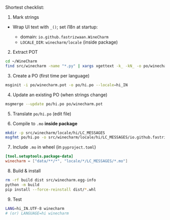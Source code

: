 Shortest checklist:

1. Mark strings

* Wrap UI text with `_()`; set i18n at startup:

  * domain: `io.github.fastrizwaan.WineCharm`
  * `LOCALE_DIR`: `winecharm/locale` (inside package)

2. Extract POT

```bash
cd ~/WineCharm
find src/winecharm -name "*.py" | xargs xgettext -k_ -kN_ -o po/winecharm.pot
```

3. Create a PO (first time per language)

```bash
msginit -i po/winecharm.pot -o po/hi.po --locale=hi_IN
```

4. Update an existing PO (when strings change)

```bash
msgmerge --update po/hi.po po/winecharm.pot
```

5. Translate `po/hi.po` (edit file)

6. Compile to `.mo` **inside package**

```bash
mkdir -p src/winecharm/locale/hi/LC_MESSAGES
msgfmt po/hi.po -o src/winecharm/locale/hi/LC_MESSAGES/io.github.fastrizwaan.WineCharm.mo
```

7. Include `.mo` in wheel (in `pyproject.toml`)

```toml
[tool.setuptools.package-data]
winecharm = ["data/**/*", "locale/*/LC_MESSAGES/*.mo"]
```

8. Build & install

```bash
rm -rf build dist src/winecharm.egg-info
python -m build
pip install --force-reinstall dist/*.whl
```

9. Test

```bash
LANG=hi_IN.UTF-8 winecharm
# (or) LANGUAGE=hi winecharm
```

